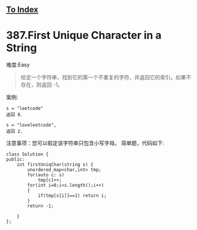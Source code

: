 [To Index](/index.md)
---
# 387.First Unique Character in a String
难度:Easy
> 给定一个字符串，找到它的第一个不重复的字符，并返回它的索引。如果不存在，则返回 -1。

案例:
```
s = "leetcode"
返回 0.

s = "loveleetcode",
返回 2.
```
 
注意事项：您可以假定该字符串只包含小写字母。
简单题，代码如下:

```
class Solution {
public:
    int firstUniqChar(string s) {
        unordered_map<char,int> tmp;
        for(auto c: s)
            tmp[c]++;
        for(int i=0;i<s.length();i++)
        {
            if(tmp[s[i]]==1) return i;
        }
        return -1;
        
    }
};
```
